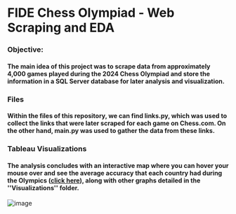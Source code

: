 # FIDE Chess Olympiad - Web Scraping and EDA

### Objective:
#### The main idea of this project was to scrape data from approximately 4,000 games played during the 2024 Chess Olympiad and store the information in a SQL Server database for later analysis and visualization.

### Files
#### Within the files of this repository, we can find **links.py**, which was used to collect the links that were later scraped for each game on Chess.com. On the other hand, **main.py** was used to gather the data from these links.

### Tableau Visualizations
#### The analysis concludes with an interactive map where you can hover your mouse over and see the average accuracy that each country had during the Olympics ([click here](https://haproxy-traffic-splitter/views/FIDEChessOlympiad2024-EDA/MapAVGAccuracy?:language=en-US&publish=yes&:sid=&:redirect=auth&:display_count=n&:origin=viz_share_link)), along with other graphs detailed in the ''Visualizations'' folder.


![image](https://github.com/user-attachments/assets/93758f2d-d3be-4675-bba1-1ecb026de985)

